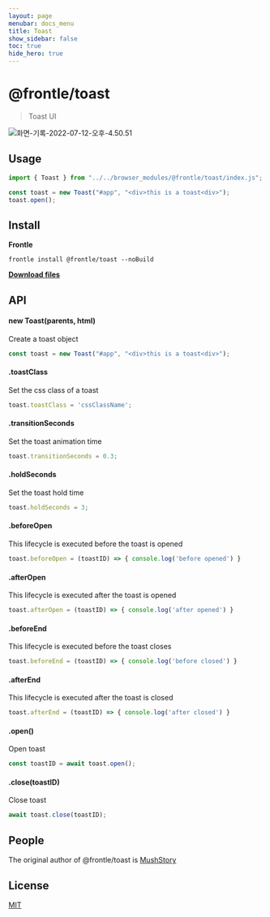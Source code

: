 ```yaml
---
layout: page
menubar: docs_menu
title: Toast
show_sidebar: false
toc: true
hide_hero: true
---
```


# @frontle/toast

> Toast UI
>

![화면-기록-2022-07-12-오후-4.50.51](https://user-images.githubusercontent.com/49587288/197339444-10307238-3297-42d7-abe2-3cf154bb7f44.gif)

## Usage

```javascript
import { Toast } from "../../browser_modules/@frontle/toast/index.js";

const toast = new Toast("#app", "<div>this is a toast<div>");
toast.open();
```

## Install

**Frontle**

```shell
frontle install @frontle/toast --noBuild
```

[**Download files**](https://github.com/Frontle-Foundation/Toast)

## API

#### new Toast(parents, html)

Create a toast object

```javascript
const toast = new Toast("#app", "<div>this is a toast<div>");
```

#### .toastClass

Set the css class of a toast

```javascript
toast.toastClass = 'cssClassName';
```

#### .transitionSeconds

Set the toast animation time

```javascript
toast.transitionSeconds = 0.3;
```

#### .holdSeconds

Set the toast hold time

```javascript
toast.holdSeconds = 3;
```

#### .beforeOpen

This lifecycle is executed before the toast is opened

```javascript
toast.beforeOpen = (toastID) => { console.log('before opened') }
```

#### .afterOpen

This lifecycle is executed after the toast is opened

```javascript
toast.afterOpen = (toastID) => { console.log('after opened') }
```

#### .beforeEnd

This lifecycle is executed before the toast closes

```javascript
toast.beforeEnd = (toastID) => { console.log('before closed') }
```

#### .afterEnd

This lifecycle is executed after the toast is closed

```javascript
toast.afterEnd = (toastID) => { console.log('after closed') }
```

#### .open()

Open toast

```javascript
const toastID = await toast.open();
```

#### .close(toastID)

Close toast

```javascript
await toast.close(toastID);
```

## People

The original author of @frontle/toast is [MushStory](https://github.com/MushStory)

## License

 [MIT](https://github.com/Frontle-Foundation/Toast/blob/main/LICENSE)
